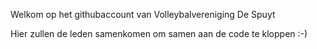 Welkom op het githubaccount van Volleybalvereniging De Spuyt

Hier zullen de leden samenkomen om samen aan de code te kloppen :-)
